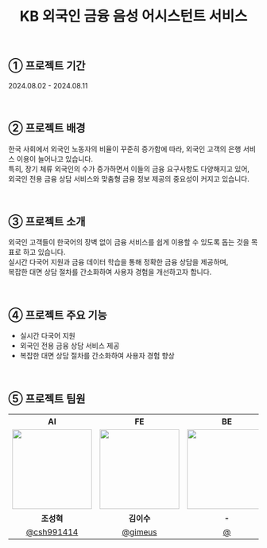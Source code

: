 <div align="center">
<h1>
KB 외국인 금융 음성 어시스턴트 서비스
</h1>
<!-- <img src=""/> -->
</div>

⠀
⠀
## ① 프로젝트 기간
2024.08.02 - 2024.08.11

⠀
⠀
## ② 프로젝트 배경
한국 사회에서 외국인 노동자의 비율이 꾸준히 증가함에 따라, 외국인 고객의 은행 서비스 이용이 늘어나고 있습니다.</br>
특히, 장기 체류 외국인의 수가 증가하면서 이들의 금융 요구사항도 다양해지고 있어,</br>
외국인 전용 금융 상담 서비스와 맞춤형 금융 정보 제공의 중요성이 커지고 있습니다.

⠀
⠀
## ③ 프로젝트 소개
외국인 고객들이 한국어의 장벽 없이 금융 서비스를 쉽게 이용할 수 있도록 돕는 것을 목표로 하고 있습니다.</br>
실시간 다국어 지원과 금융 데이터 학습을 통해 정확한 금융 상담을 제공하며,</br>
복잡한 대면 상담 절차를 간소화하여 사용자 경험을 개선하고자 합니다.

⠀
⠀
## ④ 프로젝트 주요 기능
- 실시간 다국어 지원
- 외국인 전용 금융 상담 서비스 제공
- 복잡한 대면 상담 절차를 간소화하여 사용자 경험 향상

⠀
⠀
## ⑤ 프로젝트 팀원
<div align="center">
<table>
  <tr>
    <th align="center">AI</th>
    <th align="center">FE</th>
    <th align="center">BE</th>
  </tr>
  <tr>
    <td align="center"><img src="https://github.com/csh991414.png?s=100" width="160"></td>
    <td align="center"><img src="https://github.com/gimeus.png?s=100" width="160"></td>
    <td align="center"><img src="https://via.placeholder.com/100x100.png?text=%20" width="160"></td>
  </tr>
  <tr>
    <td align="center"><b>조성혁</b></td>
    <td align="center"><b>김이수</b></td>
    <td align="center"><b>-</b></td>
  </tr>
  <tr>
    <td align="center"><a href="https://github.com/csh991414" target="_blank">@csh991414</a></td>
    <td align="center"><a href="https://github.com/gimeus" target="_blank">@gimeus</a></td>
    <td align="center"><a href="https://github.com" target="_blank">@</a></td>
  </tr>
</table>
</div>

